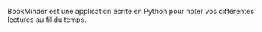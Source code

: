 BookMinder est une application écrite en Python pour noter vos différentes lectures au fil du temps.